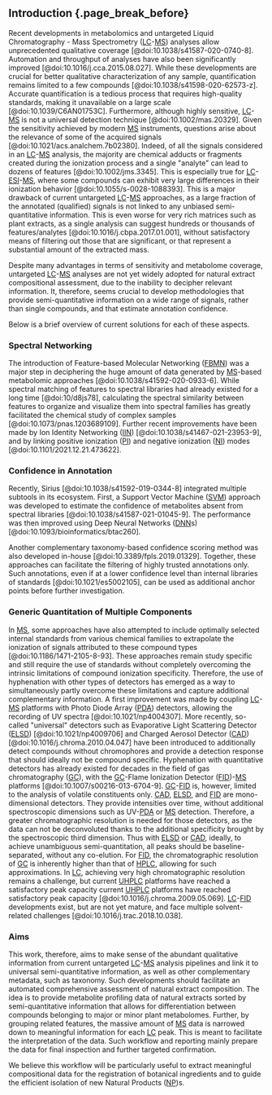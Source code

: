 ## Introduction {.page_break_before}

Recent developments in metabolomics and untargeted Liquid Chromatography - Mass Spectrometry ([LC](#lc)-[MS](#ms)) analyses allow unprecedented qualitative coverage [@doi:10.1038/s41587-020-0740-8].
Automation and throughput of analyses have also been significantly improved [@doi:10.1016/j.cca.2015.08.027]. 
While these developments are crucial for better qualitative characterization of any sample, quantification remains limited to a few compounds [@doi:10.1038/s41598-020-62573-z].
Accurate quantification is a tedious process that requires high-quality standards, making it unavailable on a large scale [@doi:10.1039/C6AN01753C].
Furthermore, although highly sensitive, [LC](#lc)-[MS](#ms) is not a universal detection technique [@doi:10.1002/mas.20329].
Given the sensitivity achieved by modern [MS](#ms) instruments, questions arise about the relevance of some of the acquired signals [@doi:10.1021/acs.analchem.7b02380].
Indeed, of all the signals considered in an [LC](#lc)-[MS](#ms) analysis, the majority are chemical adducts or fragments created during the ionization process and a single "analyte" can lead to dozens of features [@doi:10.1002/jms.3345].
This is especially true for [LC](#lc)-[ESI](#esi)-[MS](#ms), where some compounds can exhibit very large differences in their ionization behavior [@doi:10.1055/s-0028-1088393].
This is a major drawback of current untargeted [LC](#lc)-[MS](#ms) approaches, as a large fraction of the annotated (qualified) signals is not linked to any unbiased semi-quantitative information.
This is even worse for very rich matrices such as plant extracts, as a single analysis can suggest hundreds or thousands of features/analytes [@doi:10.1016/j.cbpa.2017.01.001], without satisfactory means of filtering out those that are significant, or that represent a substantial amount of the extracted mass.

Despite many advantages in terms of sensitivity and metabolome coverage, untargeted [LC](#lc)-[MS](#ms) analyses are not yet widely adopted for natural extract compositional assessment, due to the inability to decipher relevant information.
It, therefore, seems crucial to develop methodologies that provide semi-quantitative information on a wide range of signals, rather than single compounds, and that estimate annotation confidence.

Below is a brief overview of current solutions for each of these aspects.

### Spectral Networking

The introduction of Feature-based Molecular Networking ([FBMN](#fbmn)) was a major step in deciphering the huge amount of data generated by [MS](#ms)-based metabolomic approaches [@doi:10.1038/s41592-020-0933-6].
While spectral matching of features to spectral libraries had already existed for a long time [@doi:10/d8js78], calculating the spectral similarity between features to organize and visualize them into spectral families has greatly facilitated the chemical study of complex samples [@doi:10.1073/pnas.1203689109].
Further recent improvements have been made by Ion Identity Networking ([IIN](#iin)) [@doi:10.1038/s41467-021-23953-9], and by linking positive ionization ([PI](#pi)) and negative ionization ([NI](#ni)) modes [@doi:10.1101/2021.12.21.473622].

### Confidence in Annotation

Recently, Sirius [@doi:10.1038/s41592-019-0344-8] integrated multiple subtools in its ecosystem.
First, a Support Vector Machine ([SVM](#svm)) approach was developed to estimate the confidence of metabolites absent from spectral libraries [@doi:10.1038/s41587-021-01045-9].
The performance was then improved using Deep Neural Networks ([DNN](#dnn)s) [@doi:10.1093/bioinformatics/btac260].

Another complementary taxonomy-based confidence scoring method was also developed in-house [@doi:10.3389/fpls.2019.01329].
Together, these approaches can facilitate the filtering of highly trusted annotations only.
Such annotations, even if at a lower confidence level than internal libraries of standards [@doi:10.1021/es5002105], can be used as additional anchor points before further investigation.

### Generic Quantitation of Multiple Components

In [MS](#ms), some approaches have also attempted to include optimally selected internal standards from various chemical families to extrapolate the ionization of signals attributed to these compound types [@doi:10.1186/1471-2105-8-93].
These approaches remain study specific and still require the use of standards without completely overcoming the intrinsic limitations of compound ionization specificity.
Therefore, the use of hyphenation with other types of detectors has emerged as a way to simultaneously partly overcome these limitations and capture additional complementary information.
A first improvement was made by coupling [LC](#lc)-[MS](#ms) platforms with Photo Diode Array ([PDA](#pda)) detectors, allowing the recording of UV spectra [@doi:10.1021/np4004307].
More recently, so-called "universal" detectors such as Evaporative Light Scattering Detector ([ELSD](#elsd)) [@doi:10.1021/np4009706] and Charged Aerosol Detector ([CAD](#cad)) [@doi:10.1016/j.chroma.2010.04.047] have been introduced to additionally detect compounds without chromophores and provide a detection response that should ideally not be compound specific.
Hyphenation with quantitative detectors has already existed for decades in the field of gas chromatography ([GC](#gc)), with the [GC](#gc)-Flame Ionization Detector ([FID](#fid))-[MS](#ms) platforms [@doi:10.1007/s00216-013-6704-9].
[GC](#gc)-[FID](#fid) is, however, limited to the analysis of volatile constituents only.
[CAD](#cad), [ELSD](#elsd), and [FID](#fid) are mono-dimensional detectors. 
They provide intensities over time, without additional spectroscopic dimensions such as UV-[PDA](#pda) or [MS](#ms) detection.
Therefore, a greater chromatographic resolution is needed for those detectors, as the data can not be deconvoluted thanks to the additional specificity brought by the spectroscopic third dimension.
Thus with [ELSD](#elsd) or [CAD](#cad), ideally, to achieve unambiguous semi-quantitation, all peaks should be baseline-separated, without any co-elution.
For [FID](#fid), the chromatographic resolution of [GC](#gc) is inherently higher than that of [HPLC](#hplc), allowing for such approximations.
In [LC](#lc), achieving very high chromatographic resolution remains a challenge, but current [UHPLC](#uhplc) platforms have reached a satisfactory peak capacity current [UHPLC](#uhplc) platforms have reached satisfactory peak capacity [@doi:10.1016/j.chroma.2009.05.069].
[LC](#lc)-[FID](#fid) developments exist, but are not yet mature, and face multiple solvent-related challenges [@doi:10.1016/j.trac.2018.10.038].

### Aims 

This work, therefore, aims to make sense of the abundant qualitative information from current untargeted [LC](#lc)-[MS](#ms) analysis pipelines and link it to universal semi-quantitative information, as well as other complementary metadata, such as taxonomy.
Such developments should facilitate an automated comprehensive assessment of natural extract composition.
The idea is to provide metabolite profiling data of natural extracts sorted by semi-quantitative information that allows for differentiation between compounds belonging to major or minor plant metabolomes.
Further, by grouping related features, the massive amount of [MS](#ms) data is narrowed down to meaningful information for each [LC](#lc) peak.
This is meant to facilitate the interpretation of the data. 
Such workflow and reporting mainly prepare the data for final inspection and further targeted confirmation.

We believe this workflow will be particularly useful to extract meaningful compositional data for the registration of botanical ingredients and to guide the efficient isolation of new Natural Products ([NP](#np))s.
